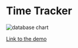 # Time Tracker

![database chart](https://drive.google.com/file/d/176zQnYk9ukeFViq_n_RI6qthSVZ2TaM1/view?usp=sharing)

[Link to the demo](https://tsoha-timetracker.herokuapp.com/)
